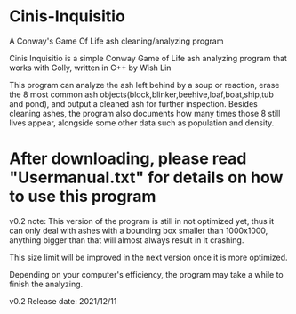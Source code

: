 # Cinis-Inquisitio
A Conway's Game Of Life ash cleaning/analyzing program

Cinis Inquisitio is a simple Conway Game of Life ash analyzing program that works with Golly, written in C++ by Wish Lin

This program can analyze the ash left behind by a soup or reaction, erase the 8 most common ash objects(block,blinker,beehive,loaf,boat,ship,tub and pond), and output a cleaned ash for further inspection.
Besides cleaning ashes, the program also documents how many times those 8 still lives appear, alongside some other data such as population and density.

# After downloading, please read "Usermanual.txt" for details on how to use this program


v0.2 note: This version of the program is still in not optimized yet, thus it can only deal with ashes with a bounding box smaller than 1000x1000, anything bigger than that will almost always result in it crashing.

This size limit will be improved in the next version once it is more optimized.

Depending on your computer's efficiency, the program may take a while to finish the analyzing.

v0.2 Release date: 2021/12/11
